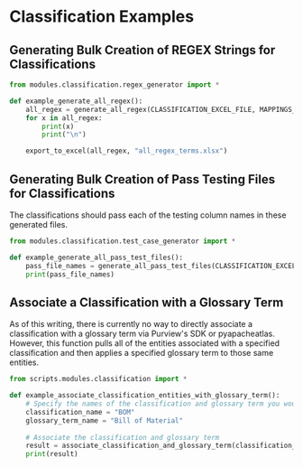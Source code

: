 # Classification Examples


## Generating Bulk Creation of REGEX Strings for Classifications

```python
from modules.classification.regex_generator import *

def example_generate_all_regex():
    all_regex = generate_all_regex(CLASSIFICATION_EXCEL_FILE, MAPPINGS_EXCEL_FILE)
    for x in all_regex:
        print(x)
        print("\n")

    export_to_excel(all_regex, "all_regex_terms.xlsx")
```


## Generating Bulk Creation of Pass Testing Files for Classifications

The classifications should pass each of the testing column names in these generated files.

```python
from modules.classification.test_case_generator import *

def example_generate_all_pass_test_files():
    pass_file_names = generate_all_pass_test_files(CLASSIFICATION_EXCEL_FILE_NAME, MAPPINGS_EXCEL_FILE_NAME)
    print(pass_file_names)
```


## Associate a Classification with a Glossary Term

As of this writing, there is currently no way to directly associate a classification with a glossary term via Purview's SDK or pyapacheatlas. However, this function pulls all of the entities associated with a specified classification and then applies a specified glossary term to those same entities.

```python
from scripts.modules.classification import *

def example_associate_classification_entities_with_glossary_term():
    # Specify the names of the classification and glossary term you would like to connect
    classification_name = "BOM"
    glossary_term_name = "Bill of Material"
    
    # Associate the classification and glossary term
    result = associate_classification_and_glossary_term(classification_name, glossary_term_name)
    print(result)
```